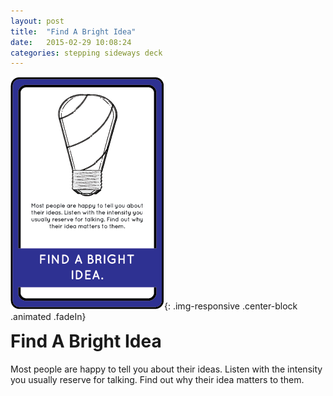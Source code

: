 ```yaml
---
layout: post
title:  "Find A Bright Idea"
date:   2015-02-29 10:08:24
categories: stepping sideways deck
---
```

![Find A Bright Idea Card](https://github.com/steppingsideways/steppingsideways.github.io/blob/master/images/find_a_bright_idea.png?raw=true){: .img-responsive .center-block .animated .fadeIn}

<div class="row">
	<div class="animated fadeIn col-md-12">
		<h1 style="margin-top:0px;">Find A Bright Idea</h1>
		Most people are happy to tell you about their ideas. Listen with the intensity you usually reserve for talking. Find out why their idea matters to them.
	</div>
</div>